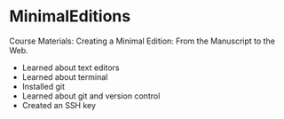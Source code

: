 # MinimalEditions

Course Materials: Creating a Minimal Edition: From the Manuscript to the Web.

- Learned about text editors
- Learned about terminal
- Installed git
- Learned about git and version control
- Created an SSH key 

